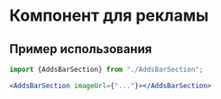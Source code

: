 # Компонент для рекламы

## Пример использования

```jsx
import {AddsBarSection} from "./AddsBarSection";

<AddsBarSection imageUrl={"..."}></AddsBarSection>
```